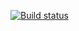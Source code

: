 [![Build status](https://ci.appveyor.com/api/projects/status/5mklcu2npvaec857/branch/main?svg=true)](https://ci.appveyor.com/project/SweetLana1979/page-object/branch/main)
